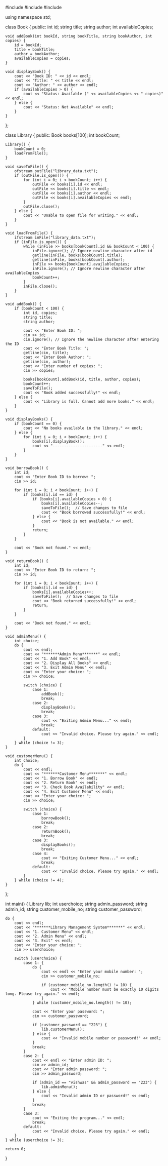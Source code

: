 #include <iostream>
#include <string>
#include <fstream>

using namespace std;

class Book {
public:
    int id;
    string title;
    string author;
    int availableCopies;

    void addBook(int bookId, string bookTitle, string bookAuthor, int copies) {
        id = bookId;
        title = bookTitle;
        author = bookAuthor;
        availableCopies = copies;
    }

    void displayBook() {
        cout << "Book ID: " << id << endl;
        cout << "Title: " << title << endl;
        cout << "Author: " << author << endl;
        if (availableCopies > 0) {
            cout << "Status: Available (" << availableCopies << " copies)" << endl;
        } else {
            cout << "Status: Not Available" << endl;
        }
    }
};

class Library {
public:
    Book books[100];
    int bookCount;

    Library() {
        bookCount = 0;
        loadFromFile();
    }

    void saveToFile() {
        ofstream outFile("library_data.txt");
        if (outFile.is_open()) {
            for (int i = 0; i < bookCount; i++) {
                outFile << books[i].id << endl;
                outFile << books[i].title << endl;
                outFile << books[i].author << endl;
                outFile << books[i].availableCopies << endl;
            }
            outFile.close();
        } else {
            cout << "Unable to open file for writing." << endl;
        }
    }

    void loadFromFile() {
        ifstream inFile("library_data.txt");
        if (inFile.is_open()) {
            while (inFile >> books[bookCount].id && bookCount < 100) {
                inFile.ignore(); // Ignore newline character after id
                getline(inFile, books[bookCount].title);
                getline(inFile, books[bookCount].author);
                inFile >> books[bookCount].availableCopies;
                inFile.ignore(); // Ignore newline character after availableCopies
                bookCount++;
            }
            inFile.close();
        }
    }

    void addBook() {
        if (bookCount < 100) {
            int id, copies;
            string title;
            string author;

            cout << "Enter Book ID: ";
            cin >> id;
            cin.ignore(); // Ignore the newline character after entering the ID
            cout << "Enter Book Title: ";
            getline(cin, title);
            cout << "Enter Book Author: ";
            getline(cin, author);
            cout << "Enter number of copies: ";
            cin >> copies;

            books[bookCount].addBook(id, title, author, copies);
            bookCount++;
            saveToFile();
            cout << "Book added successfully!" << endl;
        } else {
            cout << "Library is full. Cannot add more books." << endl;
        }
    }

    void displayBooks() {
        if (bookCount == 0) {
            cout << "No books available in the library." << endl;
        } else {
            for (int i = 0; i < bookCount; i++) {
                books[i].displayBook();
                cout << "----------------------" << endl;
            }
        }
    }

    void borrowBook() {
        int id;
        cout << "Enter Book ID to borrow: ";
        cin >> id;

        for (int i = 0; i < bookCount; i++) {
            if (books[i].id == id) {
                if (books[i].availableCopies > 0) {
                    books[i].availableCopies--;
                    saveToFile();  // Save changes to file
                    cout << "Book borrowed successfully!" << endl;
                } else {
                    cout << "Book is not available." << endl;
                }
                return;
            }
        }

        cout << "Book not found." << endl;
    }

    void returnBook() {
        int id;
        cout << "Enter Book ID to return: ";
        cin >> id;

        for (int i = 0; i < bookCount; i++) {
            if (books[i].id == id) {
                books[i].availableCopies++;
                saveToFile();  // Save changes to file
                cout << "Book returned successfully!" << endl;
                return;
            }
        }

        cout << "Book not found." << endl;
    }

    void adminMenu() {
        int choice;
        do {
            cout << endl;
            cout << "*******Admin Menu*******" << endl;
            cout << "1. Add Book" << endl;
            cout << "2. Display All Books" << endl;
            cout << "3. Exit Admin Menu" << endl;
            cout << "Enter your choice: ";
            cin >> choice;

            switch (choice) {
                case 1:
                    addBook();
                    break;
                case 2:
                    displayBooks();
                    break;
                case 3:
                    cout << "Exiting Admin Menu..." << endl;
                    break;
                default:
                    cout << "Invalid choice. Please try again." << endl;
            }
        } while (choice != 3);
    }

    void customerMenu() {
        int choice;
        do {
            cout << endl;
            cout << "*******Customer Menu*******" << endl;
            cout << "1. Borrow Book" << endl;
            cout << "2. Return Book" << endl;
            cout << "3. Check Book Availability" << endl;
            cout << "4. Exit Customer Menu" << endl;
            cout << "Enter your choice: ";
            cin >> choice;

            switch (choice) {
                case 1:
                    borrowBook();
                    break;
                case 2:
                    returnBook();
                    break;
                case 3:
                    displayBooks();
                    break;
                case 4:
                    cout << "Exiting Customer Menu..." << endl;
                    break;
                default:
                    cout << "Invalid choice. Please try again." << endl;
            }
        } while (choice != 4);
    }
};

int main() {
    Library lib;
    int userchoice;
    string admin_password;
    string admin_id;
    string customer_mobile_no;
    string customer_password;

    do {
        cout << endl;
        cout << "*******Library Management System*******" << endl;
        cout << "1. Customer Menu" << endl;
        cout << "2. Admin Menu" << endl;
        cout << "3. Exit" << endl;
        cout << "Enter your choice: ";
        cin >> userchoice;

        switch (userchoice) {
            case 1: {
                do {
                    cout << endl << "Enter your mobile number: ";
                    cin >> customer_mobile_no;

                    if (customer_mobile_no.length() != 10) {
                        cout << "Mobile number must be exactly 10 digits long. Please try again." << endl;
                    }
                } while (customer_mobile_no.length() != 10);

                cout << "Enter your password: ";
                cin >> customer_password;

                if (customer_password == "223") {
                    lib.customerMenu();
                } else {
                    cout << "Invalid mobile number or password!" << endl;
                }
                break;
            }
            case 2: {
                cout << endl << "Enter admin ID: ";
                cin >> admin_id;
                cout << "Enter admin password: ";
                cin >> admin_password;

                if (admin_id == "vishwas" && admin_password == "223") {
                    lib.adminMenu();
                } else {
                    cout << "Invalid admin ID or password!" << endl;
                }
                break;
            }
            case 3:
                cout << "Exiting the program..." << endl;
                break;
            default:
                cout << "Invalid choice. Please try again." << endl;
        }
    } while (userchoice != 3);

    return 0;
}
